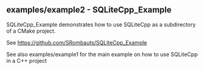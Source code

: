 examples/example2 - SQLiteCpp_Example
-------------------------------------

SQLiteCpp_Example demonstrates how to use SQLiteCpp as a subdirectory of a CMake project.

See https://github.com/SRombauts/SQLiteCpp_Example

See also examples/example1 for the main example on how to use SQLiteCpp in a C++ project